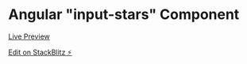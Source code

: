 # Angular "input-stars" Component

[Live Preview](https://angular-x2xcby.stackblitz.io/)

[Edit on StackBlitz ⚡️](https://stackblitz.com/edit/angular-x2xcby)
